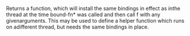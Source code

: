 Returns a function, which will install the same bindings in effect as inthe thread at the time bound-fn* was called and then call f with any givenarguments. This may be used to define a helper function which runs on adifferent thread, but needs the same bindings in place.